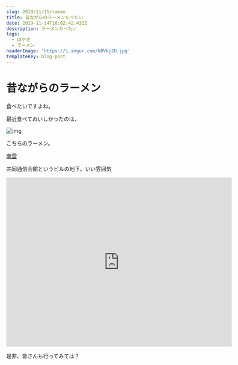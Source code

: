 ```yaml
---
slug: 2019/11/15/ramen
title: 昔ながらのラーメンたべたい
date: 2019-11-14T16:02:42.432Z
description: ラーメンたべたい
tags:
  - ぼやき
  - ラーメン
headerImage: 'https://i.imgur.com/N0Vkj2U.jpg'
templateKey: blog-post
---
```

# 昔ながらのラーメン

食べたいですよね。

最近食べておいしかったのは、

![img](https://i.imgur.com/N0Vkj2U.jpg)

こちらのラーメン。

[南雲](https://tabelog.com/tokyo/A1308/A130802/13024487/)

共同通信会館というビルの地下。いい雰囲気

<iframe src="https://www.google.com/maps/embed?pb=!1m14!1m8!1m3!1d12965.283684211874!2d139.7445434!3d35.6690992!3m2!1i1024!2i768!4f13.1!3m3!1m2!1s0x0%3A0xf87a6d51dce26de8!2z5YWx5ZCM6YCa5L-h5Lya6aSo!5e0!3m2!1sja!2sjp!4v1573747714894!5m2!1sja!2sjp" width="600" height="450" frameborder="0" style="border:0;" allowfullscreen=""></iframe>

是非、皆さんも行ってみては？
